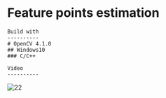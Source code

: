 
 Feature points estimation
 =========================
   
    Build with
    ----------
    # OpenCV 4.1.0
    ## Windows10
    ### C/C++
   
    Video
    ----------
![22](https://user-images.githubusercontent.com/93419240/139621407-fd62404c-cc9e-41be-919f-53cfe7893bf9.gif)

